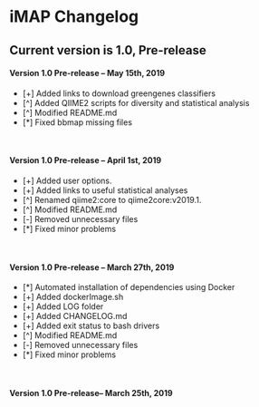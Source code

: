 # iMAP Changelog

## Current version is 1.0, Pre-release
<div class="code">
<h4 class="version">Version 1.0 Pre-release – May 15th, 2019</h4>
<ul class="changelog">
<li>[+] Added links to download greengenes classifiers</li>
<li>[^] Added QIIME2 scripts for diversity and statistical analysis</li>
<li>[^] Modified README.md</li>
<li>[*] Fixed bbmap missing files</li>
</ul>
  
<br>

<div class="code">
<h4 class="version">Version 1.0 Pre-release – April 1st, 2019</h4>
<ul class="changelog">
<li>[+] Added user options.</li>
<li>[+] Added links to useful statistical analyses</li>
<li>[^] Renamed qiime2:core to qiime2core:v2019.1.</li>
<li>[^] Modified README.md</li>
<li>[-] Removed unnecessary files</li>
<li>[*] Fixed minor problems</li>
</ul>
  
<br>


<h4 class="version">Version 1.0 Pre-release  – March 27th, 2019</h4>
<ul class="changelog">
<li>[*] Automated installation of dependencies using Docker</li>
<li>[+] Added dockerImage.sh</li>
<li>[+] Added LOG folder</li>
<li>[+] Added CHANGELOG.md</li>
<li>[+] Added exit status to bash drivers</li>
<li>[^] Modified README.md</li>
<li>[-] Removed unnecessary files</li>
<li>[*] Fixed minor problems</li>
</ul>
</div>
  
<br>

<h4 class="version">Version 1.0 Pre-release– March 25th, 2019</h4>

